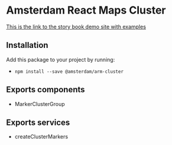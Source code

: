 # Amsterdam React Maps Cluster

[This is the link to the story book demo site with examples](https://amsterdam.github.io/amsterdam-react-maps)

## Installation
Add this package to your project by running:
- `npm install --save @amsterdam/arm-cluster`

## Exports components
- MarkerClusterGroup

## Exports services
- createClusterMarkers
